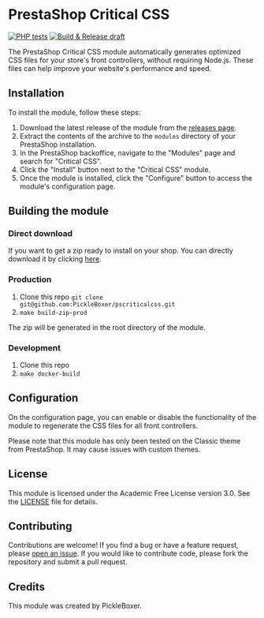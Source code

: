 # PrestaShop Critical CSS

[![PHP tests](https://github.com/PickleBoxer/pscriticalcss/actions/workflows/php.yml/badge.svg?branch=main)](https://github.com/PickleBoxer/pscriticalcss/actions/workflows/php.yml)
[![Build & Release draft](https://github.com/PickleBoxer/pscriticalcss/actions/workflows/build-release.yml/badge.svg?branch=main)](https://github.com/PickleBoxer/pscriticalcss/actions/workflows/build-release.yml)

The PrestaShop Critical CSS module automatically generates optimized CSS files for your store's front controllers, without requiring Node.js. These files can help improve your website's performance and speed.

## Installation

To install the module, follow these steps:

1. Download the latest release of the module from the [releases page](https://github.com/your-username/pscriticalcss/releases).
2. Extract the contents of the archive to the `modules` directory of your PrestaShop installation.
3. In the PrestaShop backoffice, navigate to the "Modules" page and search for "Critical CSS".
4. Click the "Install" button next to the "Critical CSS" module.
5. Once the module is installed, click the "Configure" button to access the module's configuration page.

## Building the module

### Direct download

If you want to get a zip ready to install on your shop. You can directly download it by clicking [here](https://github.com/your-username/pscriticalcss/releases).

### Production

1. Clone this repo `git clone git@github.com:PickleBoxer/pscriticalcss.git`
2. `make build-zip-prod`

The zip will be generated in the root directory of the module.

### Development

1. Clone this repo
2. `make docker-build`

## Configuration

On the configuration page, you can enable or disable the functionality of the module to regenerate the CSS files for all front controllers.

Please note that this module has only been tested on the Classic theme from PrestaShop. It may cause issues with custom themes.

## License

This module is licensed under the Academic Free License version 3.0. See the [LICENSE](LICENSE) file for details.

## Contributing

Contributions are welcome! If you find a bug or have a feature request, please [open an issue](https://github.com/your-username/pscriticalcss/issues/new). If you would like to contribute code, please fork the repository and submit a pull request.

## Credits

This module was created by PickleBoxer.
